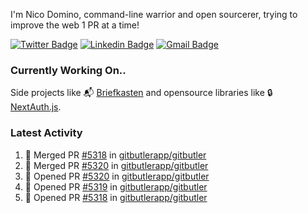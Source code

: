 
I'm Nico Domino, command-line warrior and open sourcerer, trying to improve the web 1 PR at a time!

[![Twitter Badge](https://img.shields.io/badge/-@ndom91-1ca0f1?style=flat-square&labelColor=1ca0f1&logo=twitter&logoColor=white&link=https://twitter.com/ndom91)](https://twitter.com/ndom91) [![Linkedin Badge](https://img.shields.io/badge/-ndom91-blue?style=flat-square&logo=Linkedin&logoColor=white&link=https://www.linkedin.com/in/ndom91/)](https://www.linkedin.com/in/ndom91/) [![Gmail Badge](https://img.shields.io/badge/-yo@ndo.dev-c14438?style=flat-square&logo=mail.ru&logoColor=white&link=mailto:yo@ndo.dev)](mailto:yo@ndo.dev)

### Currently Working On..

Side projects like 📬 [Briefkasten](https://briefkastenhq.com) and opensource libraries like 🔒 [NextAuth.js](https://github.com/nextauthjs/next-auth).

<!--START_SECTION_PROFILE_VIEWS:readme-info-->
<!--END_SECTION_PROFILE_VIEWS:readme-info-->

<!--START_SECTION_DAILY_COMMIT:readme-info-->
<!--END_SECTION_DAILY_COMMIT:readme-info-->

<!--START_SECTION_WEEKLY_COMMIT:readme-info-->
<!--END_SECTION_WEEKLY_COMMIT:readme-info-->

### Latest Activity

<!--START_SECTION:activity-->
1. 🎉 Merged PR [#5318](https://github.com/gitbutlerapp/gitbutler/pull/5318) in [gitbutlerapp/gitbutler](https://github.com/gitbutlerapp/gitbutler)
2. 🎉 Merged PR [#5320](https://github.com/gitbutlerapp/gitbutler/pull/5320) in [gitbutlerapp/gitbutler](https://github.com/gitbutlerapp/gitbutler)
3. 💪 Opened PR [#5320](https://github.com/gitbutlerapp/gitbutler/pull/5320) in [gitbutlerapp/gitbutler](https://github.com/gitbutlerapp/gitbutler)
4. 💪 Opened PR [#5319](https://github.com/gitbutlerapp/gitbutler/pull/5319) in [gitbutlerapp/gitbutler](https://github.com/gitbutlerapp/gitbutler)
5. 💪 Opened PR [#5318](https://github.com/gitbutlerapp/gitbutler/pull/5318) in [gitbutlerapp/gitbutler](https://github.com/gitbutlerapp/gitbutler)
<!--END_SECTION:activity-->
